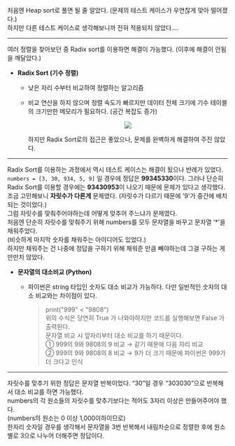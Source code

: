 처음엔 Heap sort로 풀면 될 줄 알았다. (문제의 테스트 케이스가 우연찮게 맞아 떨어졌다.) <br>
하지만 다른 테스트 케이스로 생각해보니까 전혀 적용되지 않았다….

<hr>

여러 정렬을 찾아보던 중 Radix sort를 이용하면 해결이 가능했다. (이후에 해결이 안됨을 깨달았다.)

- **Radix Sort (기수 정렬)**
  - 낮은 자리 수부터 비교하여 정렬하는 알고리즘
  - 비교 연산을 하지 않으며 정렬 속도가 빠르지만 데이터 전체 크기에 기수 테이블의 크기만한 메모리가 필요하다. (공간 복잡도 증가)

    <p align='center'><img src="https://github.com/eeeeeddy/Coding_Test_Practice/assets/71869717/a426be99-3275-45f9-820e-e93ff4122447"></p>

    하지만 Radix Sort로의 접근은 좋았으나, 문제를 완벽하게 해결하여 주진 않았다.

<hr>

Radix Sort를 이용하는 과정에서 역시 테스트 케이스는 해결이 됬으나 반례가 있었다. <br>
`numbers = [3, 30, 934, 5, 9]` 일 경우에 정답은 **99345330**이다. 그러나 단순히 Radix Sort를 이용할 경우에는 **93430953**이 나오기 때문에 문제가 있다고 생각했다. <br>
조금 고민해보니 **자릿수가 다른게** 문제였다. (자릿수가 다르기 때문에 '9'가 중간에 배치되는 것이었다.) <br>
그럼 자릿수를 맞춰주어야하는데 어떻게 맞추어 주느냐가 문제였다. <br>
처음엔 단순히 자릿수를 맞춰주기 위해 numbers를 모두 문자열을 바꾸고 문자열 ‘*'을 채워주었다. <br>
(비슷하게 마지막 숫자를 채워주는 아이디어도 있었다.) <br>
하지만 채워주는 건 나중에 정답을 구하기 위해 채워준 만큼 빼야하는데 그걸 구하는 게 만만치 않았다.

- **문자열의 대소비교 (Python)**
  - 파이썬은 string 타입인 숫자도 대소 비교가 가능하다. 다만 일반적인 숫자의 대소 비교와는 차이점이 있다.

    >print("999" < "9808") <br>
    >위의 수식은 당연히 True 가 나와야하지만 코드를 실행해보면 False 가 출력된다. <br>
    >문자열 비교 시 앞자리부터 대소 비교를 하기 때문이다. <br>
    >① 999의 9와 9808의 9 비교 → 같기 때문에 다음 자리 비교 <br>
    >② 999의 9와 9808의 8 비교 → 9가 더 크기 때문에 파이썬은 999가 더 크다고 인식 <br>

<hr>

자릿수를 맞추기 위한 정답은 문자열 반복이었다. “30”일 경우 “303030”으로 반복해서 대소 비교를 하면 가능했다. <br>
numbers의 각 원소들의 자릿수를 맞추기보다는 적어도 3자리 이상은 만들어주어야 했다. <br>
(numbers의 원소는 0 이상 1,000이하이므로) <br>
한자리 숫자일 경우를 생각해서 문자열을 3번 반복해서 내림차순으로 정렬한 후에 원소별로 3으로 나누어 더해주면 정답이다.
